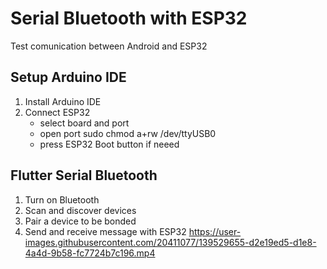 # Serial Bluetooth with ESP32 
Test comunication between Android and ESP32 
## Setup Arduino IDE 
1. Install Arduino IDE 
2. Connect ESP32 
    - select board and port 
    - open port sudo chmod a+rw /dev/ttyUSB0
    - press ESP32 Boot button if neeed 
## Flutter Serial Bluetooth 
1. Turn on Bluetooth 
2. Scan and discover devices 
3. Pair a device to be bonded 
4. Send and receive message with ESP32
https://user-images.githubusercontent.com/20411077/139529655-d2e19ed5-d1e8-4a4d-9b58-fc7724b7c196.mp4
